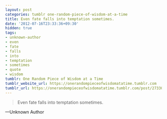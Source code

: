 ```yaml
---
layout: post
categories: tumblr one-random-piece-of-wisdom-at-a-time
title: Even fate falls into temptation sometimes.
date: '2012-07-16T23:33:36+09:30'
hidden: true
tags:
- unknown-author
- even
- fate
- falls
- into
- temptation
- sometimes
- quote
- wisdom
tumblr: One Random Piece of Wisdom at a Time
tumblr_website_url: https://onerandompieceofwisdomatatime.tumblr.com
tumblr_url: https://onerandompieceofwisdomatatime.tumblr.com/post/27330566892/even-fate-falls-into-temptation-sometimes
---
```

> Even fate falls into temptation sometimes.

—Unknown Author
